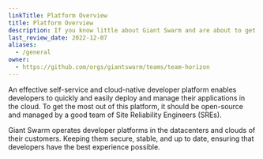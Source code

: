 ```yaml
---
linkTitle: Platform Overview
title: Platform Overview
description: If you know little about Giant Swarm and are about to get started with our product, this is where you can find some introductory and high-level description of what to expect.
last_review_date: 2022-12-07
aliases:
  - /general
owner:
  - https://github.com/orgs/giantswarm/teams/team-horizon
---
```


An effective self-service and cloud-native developer platform enables developers to quickly and easily deploy and manage their applications in the cloud. To get the most out of this platform, it should be open-source and managed by a good team of Site Reliability Engineers (SREs). 

Giant Swarm operates developer platforms in the datacenters and clouds of their customers. Keeping them secure, stable, and up to date, ensuring that developers have the best experience possible.
